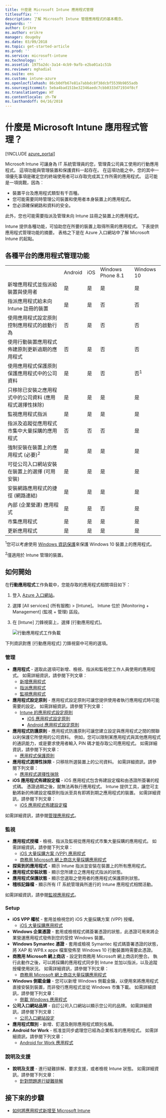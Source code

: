 ```yaml
---
title: 什麼是 Microsoft Intune 應用程式管理
titlesuffix: ''
description: 了解 Microsoft Intune 管理應用程式的基本概念。
keywords: ''
author: Erikre
ms.author: erikre
manager: dougeby
ms.date: 03/09/2018
ms.topic: get-started-article
ms.prod: ''
ms.service: microsoft-intune
ms.technology: ''
ms.assetid: 1975a2dc-3a14-4cb9-9afb-e2ba01a1c51b
ms.reviewer: mghadial
ms.suite: ems
ms.custom: intune-azure
ms.openlocfilehash: 86cb0dfb67e81a7abbdc8f38dcbf5539b9855adb
ms.sourcegitcommit: 5eba4bad151be32346aedc7cbb0333d71934f8cf
ms.translationtype: HT
ms.contentlocale: zh-TW
ms.lasthandoff: 04/16/2018
---
```

# <a name="what-is-microsoft-intune-app-management"></a>什麼是 Microsoft Intune 應用程式管理？


[!INCLUDE [azure_portal](./includes/azure_portal.md)]

Microsoft Intune 可讓身為 IT 系統管理員的您，管理貴公司員工使用的行動應用程式。 這項功能與管理裝置和保護資料一起存在。 在這項功能之中，您的其中一項優先事項是確定您的終端使用者可以存取完成其工作所需的應用程式。 這可能是一項挑戰，因為︰
- 裝置平台及應用程式類型有千百種。
- 您可能需要同時管理公司裝置和使用者本身裝置上的應用程式。
- 您必須確保網路和資料的安全。

此外，您也可能需要指派及管理未向 Intune 註冊之裝置上的應用程式。

Intune 提供各種功能，可協助您在所要的裝置上取得所需的應用程式。 下表提供應用程式管理功能的摘要。 表格之下是在 Azure 入口網站中了解 Microsoft Intune 的起點。

## <a name="app-management-capabilities-by-platform"></a>各種平台的應用程式管理功能

||||||
|-|-|-|-|-|
|&nbsp; |Android|iOS|Windows Phone 8.1|Windows 10|
|新增應用程式並指派給裝置與使用者|是|是|是|是|
|指派應用程式給未向 Intune 註冊的裝置|是|是|否|否|
|使用應用程式設定原則控制應用程式的啟動行為|否|是|否|否|
|使用行動裝置應用程式佈建原則更新過期的應用程式|否|是|否|否|
|使用應用程式保護原則保護應用程式中的公司資料|是|是|否|否<sup>1</sup>|
|只移除已安裝之應用程式中的公司資料 (應用程式選擇性抹除)|是|是|是|是|
|監視應用程式指派|是|是|是|是|
|指派及追蹤從應用程式市集中大量採購的應用程式|否|否|否|是|
|強制安裝在裝置上的應用程式 (必要)<sup>2</sup>|是|是|是|是|
|可從公司入口網站安裝在裝置上的選擇 (可用安裝)|是|是|是|是|
|安裝網路應用程式的捷徑 (網路連結)|是|是|是|是|
|內部 (企業營運) 應用程式|是|是|否|是|
|市集應用程式|是|是|是|是|
|更新應用程式|是|是|是|是|

<sup>1</sup>您可以考慮使用 [Windows 資訊保護](windows-information-protection-configure.md)來保護 Windows 10 裝置上的應用程式。

<sup>2</sup>僅適用於 Intune 管理的裝置。

## <a name="how-to-get-started"></a>如何開始

在**行動應用程式**工作負載中，您能存取的應用程式相關項目如下：

1. 登入 [Azure 入口網站](https://portal.azure.com)。
2. 選擇 [All services] (所有服務) > [Intune]。 Intune 位於 [Monitoring + Management] (監視 + 管理) 區段。
3. 在 [Intune] 刀鋒視窗上，選擇 [行動應用程式]。

    ![行動應用程式工作負載](./media/apps-workload.png)

下列資訊對應 [行動應用程式] 刀鋒視窗中可用的選項。

### <a name="manage"></a>管理
- **應用程式** - 選取此選項可新增、檢視、指派和監視您工作人員使用的應用程式。 如需詳細資訊，請參閱下列文章：
    - [新增應用程式](apps-add.md)
    - [指派應用程式](apps-deploy.md)
    - [監視應用程式](apps-monitor.md)
- **應用程式設定原則** - 應用程式設定原則可讓您提供使用者執行應用程式時可能需要的設定。 如需詳細資訊，請參閱下列文章：
    - [Intune 的應用程式設定原則](app-configuration-policies-overview.md)
        - [iOS 應用程式設定原則](app-configuration-policies-use-ios.md)
        - [Android 應用程式設定原則](app-configuration-policies-use-android.md)
- **應用程式防護原則** - 應用程式防護原則可讓您建立設定與應用程式之間的關聯以利保護它所使用的公司資料。 例如，您可以限制某應用程式與其他應用程式的通訊能力，或是要求使用者輸入 PIN 碼才能存取公司應用程式。 如需詳細資訊，請參閱下列文章：
    - [應用程式保護原則](app-protection-policies.md)
- **應用程式選擇性抹除** - 只移除所選裝置上的公司資料。 如需詳細資訊，請參閱下列文章：
    - [應用程式選擇性抹除](apps-selective-wipe.md)
- **iOS 應用程式佈建設定檔** - iOS 應用程式包含佈建設定檔和由憑證所簽署的程式碼。 憑證過期之後，就無法再執行應用程式。 Intune 提供工具，讓您可主動將新的佈建設定檔原則指派至具有即將到期之應用程式的裝置。 如需詳細資訊，請參閱下列文章：
    - [iOS 應用程式佈建設定檔](app-provisioning-profile-ios.md)

如需詳細資訊，請參閱[管理應用程式](app-management.md)。

### <a name="monitor"></a>監視
- **應用程式授權** - 檢視、指派及監視從應用程式市集大量採購的應用程式。 如需詳細資訊，請參閱下列文章：
    - [iOS 大量採購方案 (VPP) 應用程式](vpp-apps-ios.md)
    - [商務用 Microsoft 網上商店大量採購應用程式](windows-store-for-business.md)
- **探索到的應用程式** - 顯示 Intune 指派並安裝在裝置上的所有應用程式。
- **應用程式安裝狀態** - 顯示您所建立之應用程式指派的狀態。
- **應用程式保護狀態** - 顯示您選取之使用者的應用程式保護原則狀態。
- **稽核記錄檔** - 顯示所有 IT 系統管理員所進行的 Intune 應用程式相關活動。

如需詳細資訊，請參閱[監視應用程式](apps-monitor.md)。

### <a name="setup"></a>Setup
- **iOS VPP 權杖** - 套用並檢視您的 iOS 大量採購方案 (VPP) 授權。
    - [iOS 大量採購應用程式](vpp-apps-ios.md)
- **Windows 企業憑證** - 套用或檢視程式碼簽署憑證的狀態，此憑證可用來將企業營運應用程式發佈到您的受控 Windows 裝置。
- **Windows Symantec 憑證** - 套用或檢視 Symantec 程式碼簽署憑證的狀態，將 XAP 和 WP8.x appx 檔案發佈至 Windows 10 行動裝置時需要此憑證。
- **商務用 Microsoft 網上商店** - 設定對商務用 Microsoft 網上商店的整合。 執行此動作之後，可以將採購的應用程式同步到 Intune 並加以指派，以及追蹤授權使用狀況。 如需詳細資訊，請參閱下列文章：
    - [商務用 Microsoft 網上商店大量採購應用程式](windows-store-for-business.md)
- **Windows 側載金鑰** - 您可以新增 Windows 側載金鑰，以便用來將應用程式直接安裝到裝置，而非發行應用程式並從 Windows 市集下載。 如需詳細資訊，請參閱下列文章：
    - [側載 Windows 應用程式](app-sideload-windows.md)
- **公司入口網站品牌** - 自訂公司入口網站以顯示您公司的品牌。 如需詳細資訊，請參閱下列文章：
    - [公司入口網站設定](company-portal-app.md)
- **應用程式類別** - 新增、釘選及刪除應用程式類別名稱。
- **Android for Work** - 核准並同步處理您已經為企業核准的應用程式。 如需詳細資訊，請參閱下列文章：
    - [Android for Work 應用程式](apps-add-android-for-work.md)

### <a name="help-and-support"></a>說明及支援
- **說明及支援** - 進行疑難排解、要求支援，或者檢視 Intune 狀態。 如需詳細資訊，請參閱下列文章：
    - [針對問題進行疑難排解](help-desk-operators.md)

## <a name="next-steps"></a>接下來的步驟

- [如何將應用程式新增至 Microsoft Intune](apps-add.md)

